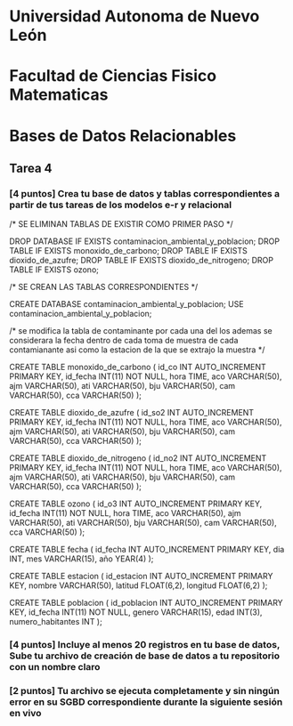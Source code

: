 # Universidad Autonoma de Nuevo León
# Facultad de Ciencias Fisico Matematicas
# Bases de Datos Relacionables
## Tarea 4

### [4 puntos] Crea tu base de datos y tablas correspondientes a partir de tus tareas de los modelos e-r y relacional

/*
SE ELIMINAN TABLAS DE EXISTIR COMO PRIMER PASO
*/

DROP DATABASE IF EXISTS contaminacion_ambiental_y_poblacion;
DROP TABLE IF EXISTS monoxido_de_carbono;
DROP TABLE IF EXISTS dioxido_de_azufre;
DROP TABLE IF EXISTS dioxido_de_nitrogeno;
DROP TABLE IF EXISTS ozono;

/*
SE CREAN LAS TABLAS CORRESPONDIENTES
*/

CREATE DATABASE contaminacion_ambiental_y_poblacion;
USE contaminacion_ambiental_y_poblacion;

/*
se modifica la tabla de contaminante por cada una del los 
ademas se considerara la fecha dentro de cada toma de muestra de 
cada contamianante asi como la estacion de la que se extrajo la
muestra
*/

CREATE TABLE monoxido_de_carbono (
		id_co INT AUTO_INCREMENT PRIMARY KEY,
	 id_fecha INT(11) NOT NULL,
     hora TIME,
     aco VARCHAR(50),
     ajm VARCHAR(50),
     ati VARCHAR(50),
     bju VARCHAR(50),
     cam VARCHAR(50),
     cca VARCHAR(50)
	);

CREATE TABLE dioxido_de_azufre (
		id_so2 INT AUTO_INCREMENT PRIMARY KEY,
	 id_fecha INT(11) NOT NULL,
     hora TIME,
     aco VARCHAR(50),
     ajm VARCHAR(50),
     ati VARCHAR(50),
     bju VARCHAR(50),
     cam VARCHAR(50),
     cca VARCHAR(50)
	);

CREATE TABLE dioxido_de_nitrogeno (
		id_no2 INT AUTO_INCREMENT PRIMARY KEY,
	 id_fecha INT(11) NOT NULL,
     hora TIME,
     aco VARCHAR(50),
     ajm VARCHAR(50),
     ati VARCHAR(50),
     bju VARCHAR(50),
     cam VARCHAR(50),
     cca VARCHAR(50)
	);

CREATE TABLE ozono (
		id_o3 INT AUTO_INCREMENT PRIMARY KEY,
	 id_fecha INT(11) NOT NULL,
     hora TIME,
     aco VARCHAR(50),
     ajm VARCHAR(50),
     ati VARCHAR(50),
     bju VARCHAR(50),
     cam VARCHAR(50),
     cca VARCHAR(50)
	);

CREATE TABLE fecha (
		id_fecha INT AUTO_INCREMENT PRIMARY KEY,
	 dia INT, mes VARCHAR(15), año YEAR(4)
	);

CREATE TABLE estacion (
		id_estacion INT AUTO_INCREMENT PRIMARY KEY,
	 nombre VARCHAR(50), latitud FLOAT(6,2), longitud FLOAT(6,2)
	);

CREATE TABLE poblacion (
		id_poblacion INT AUTO_INCREMENT PRIMARY KEY,
	 id_fecha INT(11) NOT NULL, genero VARCHAR(15), edad INT(3), numero_habitantes INT
	);

### [4 puntos] Incluye al menos 20 registros en tu base de datos, Sube tu archivo de creación de base de datos a tu repositorio con un nombre claro




### [2 puntos] Tu archivo se ejecuta completamente y sin ningún error en su SGBD correspondiente durante la siguiente sesión en vivo
